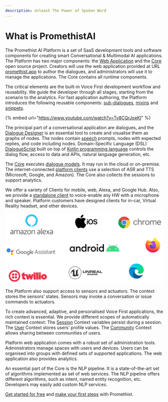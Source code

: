 ```yaml
---
description: Unleash The Power of Spoken Word
---
```


# What is PromethistAI

The Promethist AI Platform is a set of SaaS development tools and software components for creating smart Conversational & Multimodal AI applications. The Platform has two major components: the [Web Application](app/welcome.md) and the [Core](core/about-project.md) open source project. Creators will use the web application provided at URL [promethist.app](./) to author the dialogues, and administrators will use it to manage the applications. The Core contains all runtime components. 

The critical elements are the built-in Voice First development workflow and reusability. We guide the developer through all stages, starting from the scenario to the analytics. For fast application authoring, the Platform introduces the following reusable components: [sub-dialogues](model/dialogue-model-coding/basic-use-cases/sub-dialogues.md), [mixins]() and [snippets](model/dialogue-model-coding/building-blocks/snippets.md).

{% embed url="https://www.youtube.com/watch?v=Tv8CQrJoeKI" %}

The principal part of a conversational application are dialogues, and the [Dialogue Designer](app/space/design/dialogue-designer.md) is an essential tool to create and visualise them as graphs of nodes. The nodes contain [speech](model/dialogue-model-coding/basic-use-cases/speech-output.md) prompts, nodes with expected replies, and code including nodes. Domain-Specific Language \(DSL\) [DialogueScript](model/dialoguescript/) built on top of [Kotlin programming language](https://kotlinlang.org/) controls the dialog flow, access to data and APIs, natural language generation, etc.

The [Core](core/about-project.md) executes [dialogue models](model/dialogue-model-coding/building-blocks/dialogue-model.md). It may run in the cloud or on-premise. The internet-connected [platform clients](clients/introduction.md) use a selection of ASR and TTS \(Microsoft, Google, and Amazon\). The Core also collects the sessions to support analytics.

We offer a variety of  Clients for mobile, web, Alexa, and Google Hub. Also, we provide a [standalone client](clients/standalone/) to voice-enable any HW with a microphone and speaker. Platform customers have designed clients for in-car, Virtual Reality headset, and other devices. 

![](.gitbook/assets/image%20%287%29.png)

The Platform also support access to sensors and actuators. The context stores the sensors’ states. Sensors may invoke a conversation or issue commands to actuators.

To create advanced, adaptive, and personalised Voice First applications, the rich context is essential. We provide different scopes of automatically maintained context: The [Session](model/dialogue-model-coding/context-scopes/session.md) Context variables persist during a session. The [User](model/dialogue-model-coding/context-scopes/user.md) Context stores users’ profile values. The [Community](model/dialogue-model-coding/context-scopes/community.md) Context allows sharing between communities of users. 

Platform web application comes with a robust set of administration tools. Administrators manage spaces with users and devices. Users can be organised into groups with defined sets of supported applications. The web application also provides analytics. 

An essential part of the Core is the NLP pipeline. It is a state-of-the-art set of algorithms implemented as set of web services. The NLP pipeline offers different algorithms, such as intent, named entity recognition, etc. Developers may easily add custom NLP services.

[Get started for free](https://promethist.app/#!/signup) and [make your first steps](quick-start.md) with Promethist.

